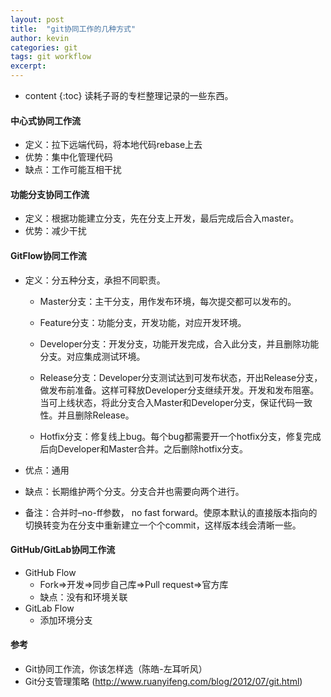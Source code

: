 ```yaml
---
layout: post
title:  "git协同工作的几种方式"
author: kevin
categories: git
tags: git workflow
excerpt: 
---
```


* content
{:toc}
读耗子哥的专栏整理记录的一些东西。

#### 中心式协同工作流
* 定义：拉下远端代码，将本地代码rebase上去
* 优势：集中化管理代码
* 缺点：工作可能互相干扰

#### 功能分支协同工作流
* 定义：根据功能建立分支，先在分支上开发，最后完成后合入master。
* 优势：减少干扰

#### GitFlow协同工作流
* 定义：分五种分支，承担不同职责。

    * Master分支：主干分支，用作发布环境，每次提交都可以发布的。

    * Feature分支：功能分支，开发功能，对应开发环境。

    * Developer分支：开发分支，功能开发完成，合入此分支，并且删除功能分支。对应集成测试环境。

    * Release分支：Developer分支测试达到可发布状态，开出Release分支，做发布前准备。这样可释放Developer分支继续开发。开发和发布阻塞。当可上线状态，将此分支合入Master和Developer分支，保证代码一致性。并且删除Release。

    * Hotfix分支：修复线上bug。每个bug都需要开一个hotfix分支，修复完成后向Developer和Master合并。之后删除hotfix分支。

* 优点：通用
* 缺点：长期维护两个分支。分支合并也需要向两个进行。
* 备注：合并时–no-ff参数， no fast forward。使原本默认的直接版本指向的切换转变为在分支中重新建立一个个commit，这样版本线会清晰一些。

#### GitHub/GitLab协同工作流
* GitHub Flow
	* Fork=>开发=>同步自己库=>Pull request=>官方库
	* 缺点：没有和环境关联
* GitLab Flow
	* 添加环境分支

#### 参考
* Git协同工作流，你该怎样选（陈皓-左耳听风）
* Git分支管理策略 (http://www.ruanyifeng.com/blog/2012/07/git.html)
